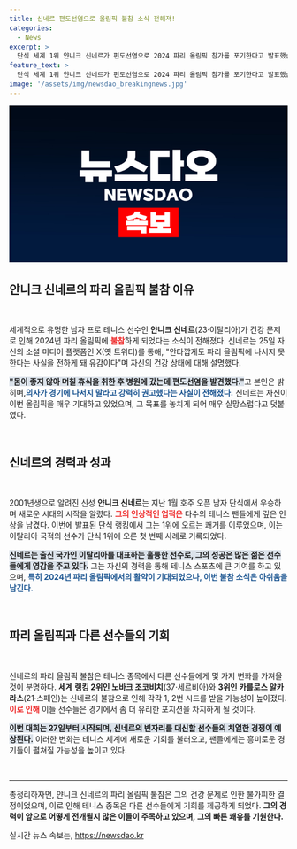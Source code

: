 ```yaml
---
title: 신네르 편도선염으로 올림픽 불참 소식 전해져!
categories:
  - News
excerpt: >
  단식 세계 1위 얀니크 신네르가 편도선염으로 2024 파리 올림픽 참가를 포기한다고 발표했습니다. 이탈리아 테니스의 희망이자 팬들의 기대주가 누릴 기회를 잃어버린 이번 소식, 그 배경을 자세히 살펴보세요!
feature_text: >
  단식 세계 1위 얀니크 신네르가 편도선염으로 2024 파리 올림픽 참가를 포기한다고 발표했습니다. 이탈리아 테니스의 희망이자 팬들의 기대주가 누릴 기회를 잃어버린 이번 소식, 그 배경을 자세히 살펴보세요!
image: '/assets/img/newsdao_breakingnews.jpg'
---
```


<p><img src="/assets/img/newsdao_breakingnews.jpg" alt="pcversion 속보" /></p>

<h2 data-ke-size="size26">얀니크 신네르의 파리 올림픽 불참 이유</h2>

<p data-ke-size="size16">&nbsp;</p>

<p data-ke-size="size16">세계적으로 유명한 남자 프로 테니스 선수인 <b>얀니크 신네르</b>(23·이탈리아)가 건강 문제로 인해 2024년 파리 올림픽에 <b><span style="color: #ee2323;">불참</span></b>하게 되었다는 소식이 전해졌다. 신네르는 25일 자신의 소셜 미디어 플랫폼인 X(옛 트위터)를 통해, "안타깝게도 파리 올림픽에 나서지 못한다는 사실을 전하게 돼 유감이다"며 자신의 건강 상태에 대해 설명했다. </p>

<p data-ke-size="size16"><b><span style="background-color: #21538527;">"몸이 좋지 않아 며칠 휴식을 취한 후 병원에 갔는데 편도선염을 발견했다."</span></b>고 본인은 밝히며,<b><span style="color: #1a5490;">의사가 경기에 나서지 말라고 강력히 권고했다는 사실이 전해졌다.</span></b> 신네르는 자신이 이번 올림픽을 매우 기대하고 있었으며, 그 목표를 놓치게 되어 매우 실망스럽다고 덧붙였다. </p>

<p data-ke-size="size16">&nbsp;</p>

<h2 data-ke-size="size26">신네르의 경력과 성과</h2>

<p data-ke-size="size16">&nbsp;</p>

<p data-ke-size="size16">2001년생으로 알려진 신성 <b>얀니크 신네르</b>는 지난 1월 호주 오픈 남자 단식에서 우승하며 새로운 시대의 시작을 알렸다. <b><span style="color: #ee2323;">그의 인상적인 업적은</span></b> 다수의 테니스 팬들에게 깊은 인상을 남겼다. 이번에 발표된 단식 랭킹에서 그는 1위에 오르는 쾌거를 이루었으며, 이는 이탈리아 국적의 선수가 단식 1위에 오른 첫 번째 사례로 기록되었다.</p>

<p data-ke-size="size16"><b><span style="background-color: #21538527;">신네르는 출신 국가인 이탈리아를 대표하는 훌륭한 선수로, 그의 성공은 많은 젊은 선수들에게 영감을 주고 있다.</span></b> 그는 자신의 경력을 통해 테니스 스포츠에 큰 기여를 하고 있으며, <b><span style="color: #1a5490;">특히 2024년 파리 올림픽에서의 활약이 기대되었으나, 이번 불참 소식은 아쉬움을 남긴다.</span></b></p>

<p data-ke-size="size16">&nbsp;</p>

<h2 data-ke-size="size26">파리 올림픽과 다른 선수들의 기회</h2>

<p data-ke-size="size16">&nbsp;</p>

<p data-ke-size="size16">신네르의 파리 올림픽 불참은 테니스 종목에서 다른 선수들에게 몇 가지 변화를 가져올 것이 분명하다. <b>세계 랭킹 2위인 노바크 조코비치</b>(37·세르비아)와 <b>3위인 카를로스 알카라스</b>(21·스페인)는 신네르의 불참으로 인해 각각 1, 2번 시드를 받을 가능성이 높아졌다. <b><span style="color: #ee2323;">이로 인해</span></b> 이들 선수들은 경기에서 좀 더 유리한 포지션을 차지하게 될 것이다.</p>

<p data-ke-size="size16"><b><span style="background-color: #21538527;">이번 대회는 27일부터 시작되며, 신네르의 빈자리를 대신할 선수들의 치열한 경쟁이 예상된다.</span></b> 이러한 변화는 테니스 세계에 새로운 기회를 불러오고, 팬들에게는 흥미로운 경기들이 펼쳐질 가능성을 높이고 있다.</p>

<p data-ke-size="size16">&nbsp;</p>

<hr />

<p data-ke-size="size16">총정리하자면, 얀니크 신네르의 파리 올림픽 불참은 그의 건강 문제로 인한 불가피한 결정이었으며, 이로 인해 테니스 종목은 다른 선수들에게 기회를 제공하게 되었다. <b>그의 경력이 앞으로 어떻게 전개될지 많은 이들이 주목하고 있으며, 그의 빠른 쾌유를 기원한다.</b></p>
실시간 뉴스 속보는, <a href="https://newsdao.kr" rel="dofollow">https://newsdao.kr</a>


